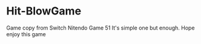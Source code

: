 # Hit-BlowGame
Game copy from Switch Nitendo Game 51
It's simple one but enough.
Hope enjoy this game
